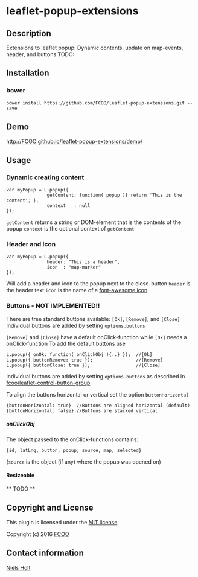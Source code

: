 # leaflet-popup-extensions
>


## Description
Extensions to leaflet popup: Dynamic contents, update on map-events, header, and buttons
TODO: 


## Installation
### bower
`bower install https://github.com/FCOO/leaflet-popup-extensions.git --save`

## Demo
http://FCOO.github.io/leaflet-popup-extensions/demo/ 

## Usage

### Dynamic creating content
	var myPopup = L.popup({
	               getContent: function( popup ){ return 'This is the content'; },
	               context   : null
	});

`getContent` returns a string or DOM-element that is the contents of the popup
`context`	is the optional context of `getContent`

### Header and Icon
	var myPopup = L.popup({
	               header: "This is a header",
	               icon  : "map-marker"
	});

Will add a header and icon to the popup next to the close-button
`header` is the header text
`icon` is the name of a [font-awesome icon](http://fontawesome.io/)

### Buttons - NOT IMPLEMENTED!!
There are tree standard buttons available: `[Ok]`, `[Remove]`, and `[Close]`
Individual buttons are added by setting `options.buttons` 
   
`[Remove]` and `[Close]` have a default onClick-function while `[Ok]` needs a onClick-function
To add the default buttons use

	L.popup({ onOk: function( onClickObj ){..} });  //[Ok]
	L.popup({ buttonRemove: true });                //[Remove]
	L.popup({ buttonClose: true });                 //[Close]	


Individual buttons are added by setting `options.buttons` as described in [fcoo/leaflet-control-button-group](https://github.com/FCOO/leaflet-control-button-group)

To align the buttons horizontal or vertical set the option `buttonHorizontal`

	{buttonHorizontal: true}  //Buttons are aligned horizontal (default)
	{buttonHorizontal: false} //Buttons are stacked vertical


##### onClickObj
The object passed to the onClick-functions contains:

	{id, latLng, button, popup, source, map, selected}

(`source` is the object (if any) where the popup was opened on)

#### Resizeable

** TODO **

## Copyright and License
This plugin is licensed under the [MIT license](https://github.com/FCOO/leaflet-popup-extensions/LICENSE).

Copyright (c) 2016 [FCOO](https://github.com/FCOO)

## Contact information

[Niels Holt](http://github.com/NielsHolt)

